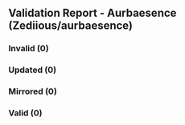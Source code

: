 ## Validation Report - Aurbaesence (Zediious/aurbaesence)


### Invalid (0)
### Updated (0)
### Mirrored (0)
### Valid (0)
